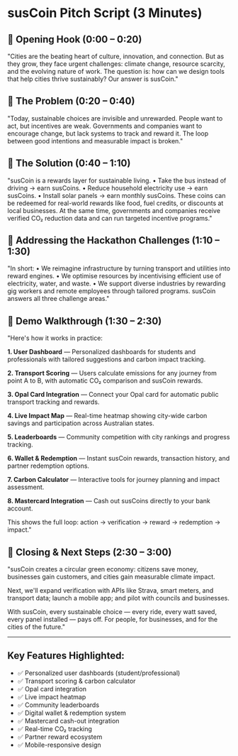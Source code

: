 # susCoin Pitch Script (3 Minutes)

## 🔹 Opening Hook (0:00 – 0:20)
"Cities are the beating heart of culture, innovation, and connection. But as they grow, they face urgent challenges: climate change, resource scarcity, and the evolving nature of work. The question is: how can we design tools that help cities thrive sustainably? Our answer is susCoin."

## 🔹 The Problem (0:20 – 0:40)
"Today, sustainable choices are invisible and unrewarded. People want to act, but incentives are weak. Governments and companies want to encourage change, but lack systems to track and reward it. The loop between good intentions and measurable impact is broken."

## 🔹 The Solution (0:40 – 1:10)
"susCoin is a rewards layer for sustainable living.
• Take the bus instead of driving → earn susCoins.
• Reduce household electricity use → earn susCoins.
• Install solar panels → earn monthly susCoins.
These coins can be redeemed for real-world rewards like food, fuel credits, or discounts at local businesses. At the same time, governments and companies receive verified CO₂ reduction data and can run targeted incentive programs."

## 🔹 Addressing the Hackathon Challenges (1:10 – 1:30)
"In short:
• We reimagine infrastructure by turning transport and utilities into reward engines.
• We optimise resources by incentivising efficient use of electricity, water, and waste.
• We support diverse industries by rewarding gig workers and remote employees through tailored programs.
susCoin answers all three challenge areas."

## 🔹 Demo Walkthrough (1:30 – 2:30)
"Here's how it works in practice:

**1. User Dashboard** — Personalized dashboards for students and professionals with tailored suggestions and carbon impact tracking.

**2. Transport Scoring** — Users calculate emissions for any journey from point A to B, with automatic CO₂ comparison and susCoin rewards.

**3. Opal Card Integration** — Connect your Opal card for automatic public transport tracking and rewards.

**4. Live Impact Map** — Real-time heatmap showing city-wide carbon savings and participation across Australian states.

**5. Leaderboards** — Community competition with city rankings and progress tracking.

**6. Wallet & Redemption** — Instant susCoin rewards, transaction history, and partner redemption options.

**7. Carbon Calculator** — Interactive tools for journey planning and impact assessment.

**8. Mastercard Integration** — Cash out susCoins directly to your bank account.

This shows the full loop: action → verification → reward → redemption → impact."

## 🔹 Closing & Next Steps (2:30 – 3:00)
"susCoin creates a circular green economy: citizens save money, businesses gain customers, and cities gain measurable climate impact.

Next, we'll expand verification with APIs like Strava, smart meters, and transport data; launch a mobile app; and pilot with councils and businesses.

With susCoin, every sustainable choice — every ride, every watt saved, every panel installed — pays off. For people, for businesses, and for the cities of the future."

---

## Key Features Highlighted:
- ✅ Personalized user dashboards (student/professional)
- ✅ Transport scoring & carbon calculator
- ✅ Opal card integration
- ✅ Live impact heatmap
- ✅ Community leaderboards
- ✅ Digital wallet & redemption system
- ✅ Mastercard cash-out integration
- ✅ Real-time CO₂ tracking
- ✅ Partner reward ecosystem
- ✅ Mobile-responsive design
